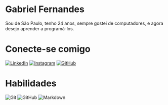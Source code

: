 # Gabriel Fernandes
Sou de São Paulo, tenho 24 anos, sempre gostei de computadores, e agora desejo aprender a programá-los.
# Conecte-se comigo 
[![LinkedIn](https://img.shields.io/badge/LinkedIn-000?style=for-the-badge&logo=linkedin&logoColor=0E76A8)](https://www.linkedin.com/in/gabriel-fernandes-505774215/)
[![Instagram](https://img.shields.io/badge/Instagram-000?style=for-the-badge&logo=instagram)](https://www.instagram.com/gabrielfevieira/)
[![GitHub](https://img.shields.io/badge/github-%23121011.svg?style=for-the-badge&logo=github&logoColor=white)](https://github.com/gasbreu)

# Habilidades
![Git](https://img.shields.io/badge/git-%23F05033.svg?style=for-the-badge&logo=git&logoColor=white)
![GitHub](https://img.shields.io/badge/github-%23121011.svg?style=for-the-badge&logo=github&logoColor=white)
![Markdown](https://img.shields.io/badge/markdown-%23000000.svg?style=for-the-badge&logo=markdown&logoColor=white)